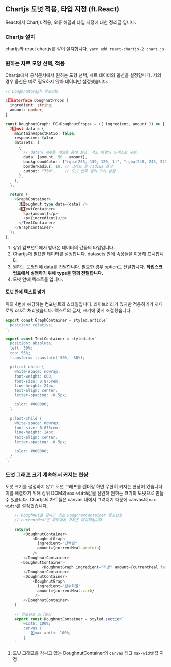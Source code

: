 ## Chartjs 도넛 적용, 타입 지정 (ft.React)

React에서 Chartjs 적용, 오류 해결과 타입 지정에 대한 정리글 입니다.

### Chartjs 설치

chartjs와 react chartjs를 같이 설치합니다.
`yarn add react-chartjs-2 chart.js`

### 원하는 차트 모양 선택, 적용

Chartjs에서 공식문서에서 원하는 도형 선택, 차트 데이터와 옵션을 설정합니다. 저의 경우 옵션은 따로 필요하지 않아 데이터만 설정했습니다.

```typescript
// DoughnutGraph 컴포넌트

1️⃣interface DoughnutProps {
  ingredient: string;
  amount: number;
}

const DoughnutGraph: FC<DoughnutProps> = ({ ingredient, amount }) => {
  2️⃣const data = {
    maintainAspectRatio: false,
    responsive: false,
    datasets: [
      {
        // data의 개수를 배열을 통해 설정. 색도 배열의 인덱스로 구분
        data: [amount, 50 - amount],
        backgroundColor: ["rgba(255, 139, 120, 1)", "rgba(245, 245, 245, 1)"],
        borderRadius: 10, // 그래프 끝 radius 설정
        cutout: "75%",    // 도넛 안쪽 원의 크기 설정
      },
    ],
  };

  return (
    <GraphContainer>
      3️⃣<Doughnut type data={data} />
      4️⃣<TextContainer>
        <p>{amount}</p>
        <p>{ingredient}</p>
      </TextContainer>
    </GraphContainer>
  );
};
```

1. 상위 컴포넌트에서 받아온 데이터의 값들의 타입입니다.
2. Chartjs에 필요한 데이터를 설정합니다. datasets 안에 속성들을 이용해 표시합니다.
3. 원하는 도형안에 data를 전달합니다. 필요한 경우 option도 전달합니다. **타입스크립트에서 실행하기 위해 type을 함께 전달합니다.**
4. 도넛 안에 텍스트들 입니다.

#### 도넛 안에 텍스트 넣기

위의 4번에 해당하는 컴포넌트의 스타일입니다. 라이브러리가 있지만 적용하기가 까다로워 css로 처리했습니다. 텍스트의 글자, 크기에 맞게 조절했습니다.

```typescript
export const GraphContainer = styled.article`
  position: relative;
`;

export const TextContainer = styled.div`
  position: absolute;
  left: 50%;
  top: 55%;
  transform: translate(-50%, -50%);

  p:first-child {
    white-space: nowrap;
    font-weight: 600;
    font-size: 0.875rem;
    line-height: 24px;
    text-align: center;
    letter-spacing: -0.5px;

    color: #000000;
  }

  p:last-child {
    white-space: nowrap;
    font-size: 0.875rem;
    line-height: 24px;
    text-align: center;
    letter-spacing: -0.5px;

    color: #000000;
  }
`;
```

### 도넛 그래프 크기 계속해서 커지는 현상

도넛 크기를 설정하지 않고 도넛 그래프를 렌더링 하면 무한히 커지는 현상이 있습니다. 이를 해결하기 위해 상위 DOM의 `max-width`값을 선언해 원하는 크기의 도넛으로 만들 수 있습니다.
Chartjs의 차트들은 canvas 내에서 그려지기 때문에 canvas의 `max-width`를 설정했습니다.

```typescript
    // Doughnut을 감싸고 있는 DoughnutContainer 컴포넌트
    // currentMeal은 외부에서 가져온 데이터입니다.

    return(
        <DoughnutContainer>
            <DoughnutGraph
              ingredient="단백질"
              amount={currentMeal.protein}
            />
        </DoughnutContainer>
       <DoughnutContainer>
                <DoughnutGraph ingredient="지방" amount={currentMeal.fat} />
        </DoughnutContainer>
        <DoughnutContainer>
            <DoughnutGraph
              ingredient="탄수화물"
              amount={currentMeal.carb}
             />
        </DoughnutContainer>
    )

    // 컴포넌트 스타일링
    export const DoughnutContainer = styled.section`
        width: 100%;
        canvas {
           1️⃣max-width: 100%;
        }
    `
```

1. 도넛 그래프를 감싸고 있는 DoughnutContainer의 `canvas` 태그 `max-width`값 지정
